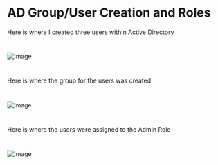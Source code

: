 # AD Group/User Creation and Roles
Here is where I created three users within Active Directory
# 
![image](https://github.com/user-attachments/assets/d282c3f6-9b52-4202-aa91-f68cc83099f1)
#
Here is where the group for the users was created
#
![image](https://github.com/user-attachments/assets/b5c1d0ca-b984-4e96-99e0-b0d7dadc7f5d)
#
Here is where the users were assigned to the Admin Role
#
![image](https://github.com/user-attachments/assets/5ea2b4ef-7e32-46aa-aad0-d46767353b22)
